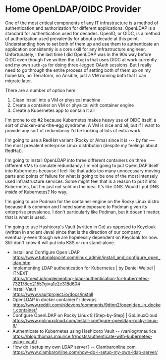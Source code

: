 # Home OpenLDAP/OIDC Provider

One of the most critical components of any IT infrastructure is a method
of authentication and authorization for different applications. OpenLDAP
is a standard for authentication used for decades. OpenID, or OIDC, is a
method of authorization used prevalently for about a decade at this
point. Understanding how to set both of them up and use them to
authenticate an application consistently is a core skill for any
infrastructure engineer. Unfortunately, I the last time I did OpenLDAP
was in the 90s way before OIDC even though I've written the `klogin`
that uses OIDC at work currently and my own `auth-go` for doing
three-legged OAuth sessions. But I really need to go through the entire
process of setting both of them up on my home lab, no Terraform, no
Ansible, just a VM running both that I can migrate later.

There are a number of option here:

1. Clean install into a VM or physical machine
1. Create a container on VM or physical with container engine
1. Create a Kubernetes app to contain it all

I'm prone to do #2 because Kubernetes makes heavy use of OIDC itself, a
sort of chicken-and-the-egg syndrome. A VM is nice and all, but if I
want to provide any sort of redundancy I'd be looking at lots of extra
work.

I'm going to use a RedHat variant (Rocky or Alma) since it is --- by far
--- the most prevalent enterprise Linux distribution (despite my
feelings about RedHat).

I'm going to install OpenLDAP into three different containers on three
different VMs to simulate redundancy. I'm not going to put OpenLDAP
itself into Kubernetes because I feel like that adds too many
unnecessary moving parts and points of failure for what is going to be
one of the most intensely used infrastructure services. Some might feel
that is a reason to put it into Kubernetes, but I'm just not sold on the
idea. It's like DNS. Would I put DNS *inside* of Kubernetes? No way.

I'm going to use Podman for the container engine on the Rocky Linux
distro because it is common and I need some exposure to Podman given
its enterprise prevalence. I don't particularly like Podman, but it
doesn't matter, that is what is used.

I'm going to use Hashicorp's Vault (written in Go) as opposed to
Keycloak (written in ancient Java) since that is the direction of our
company eventually even though we are hopelessly dependent on Keycloak
for now. Still don't know if will put into K8S or run stand-alone.

* Install and Configure Open LDAP  
  https://www.tutorialspoint.com/linux_admin/install_and_configure_open_ldap.htm
* Implementing LDAP authentication for Kubernetes \| by Daniel Weibel \| ITNEXT  
  https://itnext.io/implementing-ldap-authentication-for-kubernetes-732178ec2155?gi=a1e2c318d604
* Install Vault  
  https://www.vaultproject.io/docs/install
* OpenLDAP in docker container? : devops  
  https://www.reddit.com/r/devops/comments/9dtnn2/openldap_in_docker_container/
* Configure OpenLDAP on Rocky Linux 8 \[Step-by-Step\] \| GoLinuxCloud  
  https://www.golinuxcloud.com/install-configure-openldap-rocky-linux-8/
* Authenticate to Kubernetes using Hashicorp Vault -- /var/log/tmaurice  
  https://blog.thomas.maurice.fr/posts/authenticate-with-kubernetes-using-vault/
* How do I setup my own LDAP server? -- Clambaronline.com  
  <https://www.clambaronline.com/how-do-i-setup-my-own-ldap-server/>
